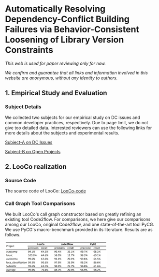 # Automatically Resolving Dependency-Conflict Building Failures via Behavior-Consistent Loosening of Library Version Constraints



*This web is used for paper reviewing only for now.*

*We confirm and guarantee that all links and information involved in this website are anonymous, without any identity to authors.*



## 1. Empirical Study and Evaluation

### Subject Details

We collected two subjects for our empirical study on DC issues and common developer practices, respectively. Due to page limit, we do not give too detailed data. Interested reviewers can use the following links for more details about the subjects and experimental results.

[Subject-A on DC Issues](subjectA/subjectA.html)

[Subject-B on Open Projects](subjectB/subjectB.html)



## 2. LooCo realization

### Source Code

The source code of LooCo: [LooCo-code](https://anonymous.4open.science/r/LooCo-code/)

### Call Graph Tool Comparisons

We built LooCo's call graph constructor based on greatly refining an existing tool Code2flow. For comparisons, we here give our comparisons among our LooCo, original Code2flow, and one state-of-the-art tool PyCG. We use PyCG's macro-benchmark provided in its literature. Results are as follows.

<img src="CG.JPG" alt="CG" style="zoom: 33%;" />

